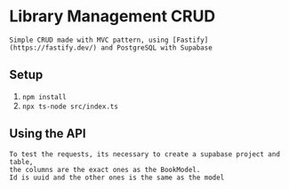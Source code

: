 # Library Management CRUD
    Simple CRUD made with MVC pattern, using [Fastify](https://fastify.dev/) and PostgreSQL with Supabase

## Setup
1. `npm install`
2. `npx ts-node src/index.ts`
    
## Using the API
    To test the requests, its necessary to create a supabase project and table,
    the columns are the exact ones as the BookModel.
    Id is uuid and the other ones is the same as the model
